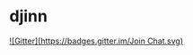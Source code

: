 # djinn
[![Gitter](https://badges.gitter.im/Join Chat.svg)](https://gitter.im/craigp/djinn?utm_source=badge&utm_medium=badge&utm_campaign=pr-badge&utm_content=badge)